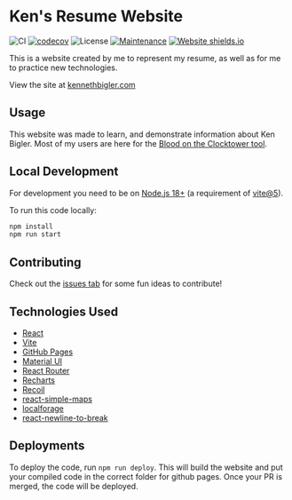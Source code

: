 # Ken's Resume Website

![CI](https://github.com/kennethbigler/react-home/workflows/CI/badge.svg)
[![codecov](https://codecov.io/gh/kennethbigler/react-home/branch/main/graph/badge.svg?token=MEHKW2MF4N)](https://codecov.io/gh/kennethbigler/react-home)
![License](https://img.shields.io/github/license/kennethbigler/react-home)
[![Maintenance](https://img.shields.io/badge/Maintained%3F-yes-green.svg)](https://github.com/kennethbigler/react-home/graphs/commit-activity)
[![Website shields.io](https://img.shields.io/website-up-down-green-red/http/shields.io.svg)](http://kennethbigler.com)

This is a website created by me to represent my resume, as well as for me to practice new technologies.

View the site at [kennethbigler.com](http://www.kennethbigler.com/)

## Usage

This website was made to learn, and demonstrate information about Ken Bigler. Most of my users are here for the [Blood on the Clocktower tool](https://www.kennethbigler.com/#/games/botc).

## Local Development

For development you need to be on [Node.js 18+](https://nodejs.org/docs/latest-v18.x/api/index.html) (a requirement of [vite@5](https://vitejs.dev/)).

To run this code locally:

```bash
npm install
npm run start
```

## Contributing

Check out the [issues tab](https://github.com/kennethbigler/react-home/issues) for some fun ideas to contribute!

## Technologies Used

* [React](https://react.dev/)
* [Vite](https://vitejs.dev/)
* [GitHub Pages](https://pages.github.com/)
* [Material UI](https://mui.com/material-ui/)
* [React Router](https://reactrouter.com/en/main)
* [Recharts](https://recharts.org/en-US/)
* [Recoil](https://recoiljs.org/)
* [react-simple-maps](https://www.react-simple-maps.io/)
* [localforage](https://github.com/localForage/localForage)
* [react-newline-to-break](https://github.com/Stychen/React-Newline-to-Break)

## Deployments

To deploy the code, run `npm run deploy`. This will build the website and put your compiled code in the correct folder for github pages. Once your PR is merged, the code will be deployed.
